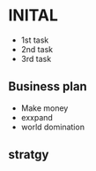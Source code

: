 # INITAL 

* 1st task
* 2nd task
* 3rd task
 
## Business plan 

* Make money 
* exxpand 
* world domination

## stratgy 
